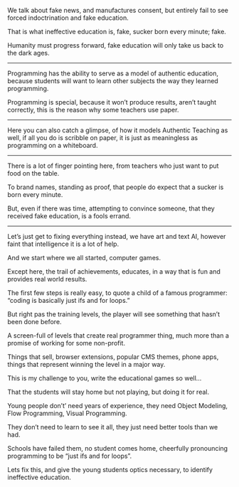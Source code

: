 We talk about fake news, and manufactures consent,
but entirely fail to see forced indoctrination and fake education.

That is what ineffective education is, fake,
sucker born every minute; fake.

Humanity must progress forward,
fake education will only take us back to the dark ages.

---

Programming has the ability to serve as a model of authentic education,
because students will want to learn other subjects the way they learned programming.

Programming is special, because it won’t produce results,
aren’t taught correctly, this is the reason why some teachers use paper.

---

Here you can also catch a glimpse, of how it models Authentic Teaching as well,
if all you do is scribble on paper, it is just as meaningless as programming on a whiteboard.

---

There is a lot of finger pointing here,
from teachers who just want to put food on the table.

To brand names,
standing as proof, that people do expect that a sucker is born every minute.

But, even if there was time, attempting to convince someone,
that they received fake education, is a fools errand.

---

Let’s just get to fixing everything instead,
we have art and text AI, however faint that intelligence it is a lot of help.

And we start where we all started,
computer games.

Except here, the trail of achievements, educates,
in a way that is fun and provides real world results.

The first few steps is really easy,
to quote a child of a famous programmer: “coding is basically just ifs and for loops.”

But right pas the training levels,
the player will see something that hasn’t been done before.

A screen-full of levels that create real programmer thing,
much more than a promise of working for some non-profit.

Things that sell, browser extensions, popular CMS themes,
phone apps, things that represent winning the level in a major way.

This is my challenge to you,
write the educational games so well…

That the students will stay home but not playing,
but doing it for real.

Young people don’t’ need years of experience,
they need Object Modeling, Flow Programming, Visual Programming.

They don’t need to learn to see it all,
they just need better tools than we had.

Schools have failed them, no student comes home,
cheerfully pronouncing programming to be “just ifs and for loops”.

Lets fix this, and give the young students optics necessary,
to identify ineffective education.
